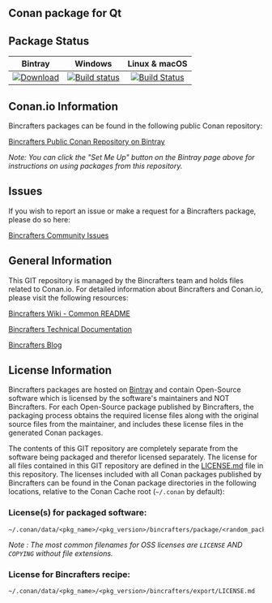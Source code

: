Conan package for Qt
-----------------------------------

## Package Status

| Bintray | Windows | Linux & macOS |
|:--------:|:---------:|:-----------------:|
| [ ![Download](https://api.bintray.com/packages/lucienboillod/conan-public/Qt%3Alboillod/images/download.svg?version=5.9%3Astable) ](https://bintray.com/lucienboillod/conan-public/Qt%3Alboillod/5.9%3Astable/link)|[![Build status](https://ci.appveyor.com/api/projects/status/ut5dry62vi15aqn9/branch/stable/5.9?svg=true)](https://ci.appveyor.com/project/lucienboillod/conan-qt/branch/stable/5.9)|[![Build Status](https://travis-ci.org/lucienboillod/conan-qt.svg?branch=stable%2F5.9)](https://travis-ci.org/lucienboillod/conan-qt)|

## Conan.io Information

Bincrafters packages can be found in the following public Conan repository:

[Bincrafters Public Conan Repository on Bintray](https://bintray.com/bincrafters/public-conan)

*Note: You can click the "Set Me Up" button on the Bintray page above for instructions on using packages from this repository.*

## Issues

If you wish to report an issue or make a request for a Bincrafters package, please do so here:

[Bincrafters Community Issues](https://github.com/bincrafters/community/issues)

## General Information

This GIT repository is managed by the Bincrafters team and holds files related to Conan.io.  For detailed information about Bincrafters and Conan.io, please visit the following resources:

[Bincrafters Wiki - Common README](https://github.com/bincrafters/community/wiki/Common-README.md)

[Bincrafters Technical Documentation](http://bincrafters.readthedocs.io/en/latest/)

[Bincrafters Blog](https://bincrafters.github.io)

## License Information

Bincrafters packages are hosted on [Bintray](https://bintray.com) and contain Open-Source software which is licensed by the software's maintainers and NOT Bincrafters.  For each Open-Source package published by Bincrafters, the packaging process obtains the required license files along with the original source files from the maintainer, and includes these license files in the generated Conan packages.

The contents of this GIT repository are completely separate from the software being packaged and therefor licensed separately.  The license for all files contained in this GIT repository are defined in the [LICENSE.md](LICENSE.md) file in this repository.  The licenses included with all Conan packages published by Bincrafters can be found in the Conan package directories in the following locations, relative to the Conan Cache root (`~/.conan` by default):

### License(s) for packaged software:

    ~/.conan/data/<pkg_name>/<pkg_version>/bincrafters/package/<random_package_id>/license/<LICENSE_FILES_HERE>

*Note :   The most common filenames for OSS licenses are `LICENSE` AND `COPYING` without file extensions.*

### License for Bincrafters recipe:

    ~/.conan/data/<pkg_name>/<pkg_version>/bincrafters/export/LICENSE.md
